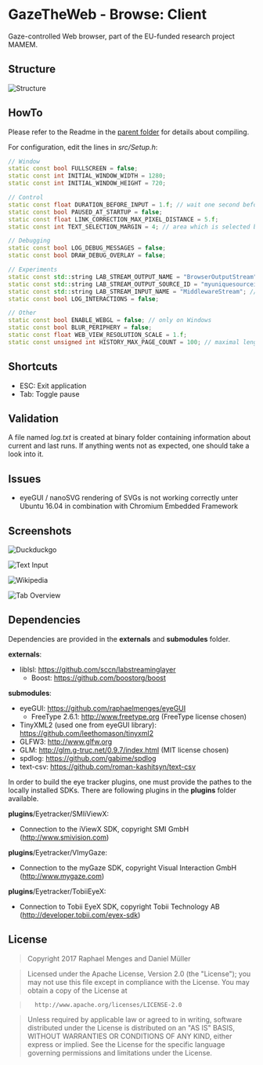 # GazeTheWeb - Browse: Client
Gaze-controlled Web browser, part of the EU-funded research project MAMEM.

## Structure
![Structure](media/Structure.png)

## HowTo
Please refer to the Readme in the [parent folder](https://github.com/MAMEM/GazeTheWeb/tree/master/Browse) for details about compiling.

For configuration, edit the lines in _src/Setup.h_:
```C++
// Window
static const bool FULLSCREEN = false;
static const int INITIAL_WINDOW_WIDTH = 1280;
static const int INITIAL_WINDOW_HEIGHT = 720;

// Control
static const float DURATION_BEFORE_INPUT = 1.f; // wait one second before accepting input
static const bool PAUSED_AT_STARTUP = false;
static const float LINK_CORRECTION_MAX_PIXEL_DISTANCE = 5.f;
static const int TEXT_SELECTION_MARGIN = 4; // area which is selected before / after zoom coordinate in CEFPixels

// Debugging
static const bool LOG_DEBUG_MESSAGES = false;
static const bool DRAW_DEBUG_OVERLAY = false;

// Experiments
static const std::string LAB_STREAM_OUTPUT_NAME = "BrowserOutputStream";
static const std::string LAB_STREAM_OUTPUT_SOURCE_ID = "myuniquesourceid23443";
static const std::string LAB_STREAM_INPUT_NAME = "MiddlewareStream"; // may be set to same value as LAB_STREAM_OUTPUT_NAME to receive own events for debugging purposes
static const bool LOG_INTERACTIONS = false;

// Other
static const bool ENABLE_WEBGL = false; // only on Windows
static const bool BLUR_PERIPHERY = false;
static const float WEB_VIEW_RESOLUTION_SCALE = 1.f;
static const unsigned int HISTORY_MAX_PAGE_COUNT = 100; // maximal length of history
```

## Shortcuts
* ESC: Exit application
* Tab: Toggle pause

## Validation
A file named _log.txt_ is created at binary folder containing information about current and last runs. If anything wents not as expected, one should take a look into it.

## Issues
* eyeGUI / nanoSVG rendering of SVGs is not working correctly unter Ubuntu 16.04 in combination with Chromium Embedded Framework

## Screenshots
![Duckduckgo](media/Screenshot-A.png)

![Text Input](media/Screenshot-B.png)

![Wikipedia](media/Screenshot-C.png)

![Tab Overview](media/Screenshot-D.png)

## Dependencies
Dependencies are provided in the __externals__ and __submodules__ folder.

__externals__:
* liblsl: https://github.com/sccn/labstreaminglayer
  * Boost: https://github.com/boostorg/boost
	
__submodules__:
* eyeGUI: https://github.com/raphaelmenges/eyeGUI
  * FreeType 2.6.1: http://www.freetype.org (FreeType license chosen)
* TinyXML2 (used one from eyeGUI library): https://github.com/leethomason/tinyxml2
* GLFW3: http://www.glfw.org
* GLM: http://glm.g-truc.net/0.9.7/index.html (MIT license chosen)
* spdlog: https://github.com/gabime/spdlog
* text-csv: https://github.com/roman-kashitsyn/text-csv

In order to build the eye tracker plugins, one must provide the pathes to the locally installed SDKs. There are following plugins in the __plugins__ folder available.

__plugins__/Eyetracker/SMIiViewX:
* Connection to the iViewX SDK, copyright SMI GmbH (http://www.smivision.com)

__plugins__/Eyetracker/VImyGaze:
* Connection to the myGaze SDK, copyright Visual Interaction GmbH (http://www.mygaze.com)

__plugins__/Eyetracker/TobiiEyeX:
* Connection to Tobii EyeX SDK, copyright Tobii Technology AB (http://developer.tobii.com/eyex-sdk)

## License
>Copyright 2017 Raphael Menges and Daniel Müller

>Licensed under the Apache License, Version 2.0 (the "License"); you may not use this file except in compliance with the License. You may obtain a copy of the License at

>		http://www.apache.org/licenses/LICENSE-2.0

>Unless required by applicable law or agreed to in writing, software distributed under the License is distributed on an "AS IS" BASIS, WITHOUT WARRANTIES OR CONDITIONS OF ANY KIND, either express or implied. See the License for the specific language governing permissions and limitations under the License.
